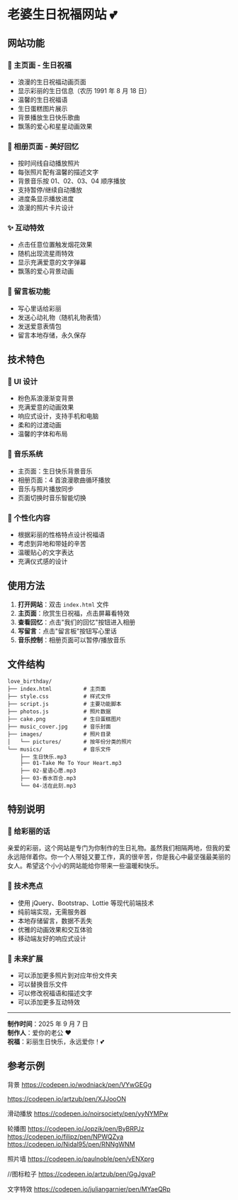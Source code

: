 # 老婆生日祝福网站 💕

## 网站功能

### 🎂 主页面 - 生日祝福

- 浪漫的生日祝福动画页面
- 显示彩丽的生日信息（农历 1991 年 8 月 18 日）
- 温馨的生日祝福语
- 生日蛋糕图片展示
- 背景播放生日快乐歌曲
- 飘落的爱心和星星动画效果

### 📸 相册页面 - 美好回忆

- 按时间线自动播放照片
- 每张照片配有温馨的描述文字
- 背景音乐按 01、02、03、04 顺序播放
- 支持暂停/继续自动播放
- 进度条显示播放进度
- 浪漫的照片卡片设计

### ✨ 互动特效

- 点击任意位置触发烟花效果
- 随机出现流星雨特效
- 显示充满爱意的文字弹幕
- 飘落的爱心背景动画

### 💌 留言板功能

- 写心里话给彩丽
- 发送心动礼物（随机礼物表情）
- 发送爱意表情包
- 留言本地存储，永久保存

## 技术特色

### 🎨 UI 设计

- 粉色系浪漫渐变背景
- 充满爱意的动画效果
- 响应式设计，支持手机和电脑
- 柔和的过渡动画
- 温馨的字体和布局

### 🎵 音乐系统

- 主页面：生日快乐背景音乐
- 相册页面：4 首浪漫歌曲循环播放
- 音乐与照片播放同步
- 页面切换时音乐智能切换

### 💖 个性化内容

- 根据彩丽的性格特点设计祝福语
- 考虑到异地和带娃的辛苦
- 温暖贴心的文字表达
- 充满仪式感的设计

## 使用方法

1. **打开网站**：双击 `index.html` 文件
2. **主页面**：欣赏生日祝福，点击屏幕看特效
3. **查看回忆**：点击"我们的回忆"按钮进入相册
4. **写留言**：点击"留言板"按钮写心里话
5. **音乐控制**：相册页面可以暂停/播放音乐

## 文件结构

```
love_birthday/
├── index.html          # 主页面
├── style.css           # 样式文件
├── script.js           # 主要功能脚本
├── photos.js           # 照片数据
├── cake.png            # 生日蛋糕图片
├── music_cover.jpg     # 音乐封面
├── images/             # 照片目录
│   └── pictures/       # 按年份分类的照片
└── musics/             # 音乐文件
    ├── 生日快乐.mp3
    ├── 01-Take Me To Your Heart.mp3
    ├── 02-星语心愿.mp3
    ├── 03-香水百合.mp3
    └── 04-活在此刻.mp3
```

## 特别说明

### 💝 给彩丽的话

亲爱的彩丽，这个网站是专门为你制作的生日礼物。虽然我们相隔两地，但我的爱永远陪伴着你。你一个人带娃又要工作，真的很辛苦，你是我心中最坚强最美丽的女人。希望这个小小的网站能给你带来一些温暖和快乐。

### 🎁 技术亮点

- 使用 jQuery、Bootstrap、Lottie 等现代前端技术
- 纯前端实现，无需服务器
- 本地存储留言，数据不丢失
- 优雅的动画效果和交互体验
- 移动端友好的响应式设计

### 🌟 未来扩展

- 可以添加更多照片到对应年份文件夹
- 可以替换音乐文件
- 可以修改祝福语和描述文字
- 可以添加更多互动特效

---

**制作时间**：2025 年 9 月 7 日  
**制作人**：爱你的老公 ❤️  
**祝福**：彩丽生日快乐，永远爱你！💕

## 参考示例

背景
https://codepen.io/wodniack/pen/VYwGEGg

https://codepen.io/artzub/pen/XJJooON

滑动播放
https://codepen.io/noirsociety/pen/yyNYMPw

轮播图
https://codepen.io/Jopzik/pen/ByBRPJz
https://codepen.io/filipz/pen/NPWQZya
https://codepen.io/Nidal95/pen/RNNgWNM

照片墙
https://codepen.io/paulnoble/pen/vENXprg

//图标粒子
https://codepen.io/artzub/pen/GgJgvaP

文字特效
https://codepen.io/juliangarnier/pen/MYaeQRp
